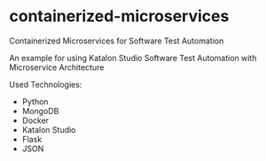 # containerized-microservices
Containerized Microservices for Software Test Automation

An example for using Katalon Studio Software Test Automation with Microservice Architecture

Used Technologies:
 - Python
 - MongoDB
 - Docker
 - Katalon Studio
 - Flask
 - JSON
